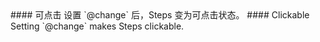 <cn>
#### 可点击
设置 `@change` 后，Steps 变为可点击状态。
</cn>

<us>
#### Clickable
Setting `@change` makes Steps clickable.
</us>
